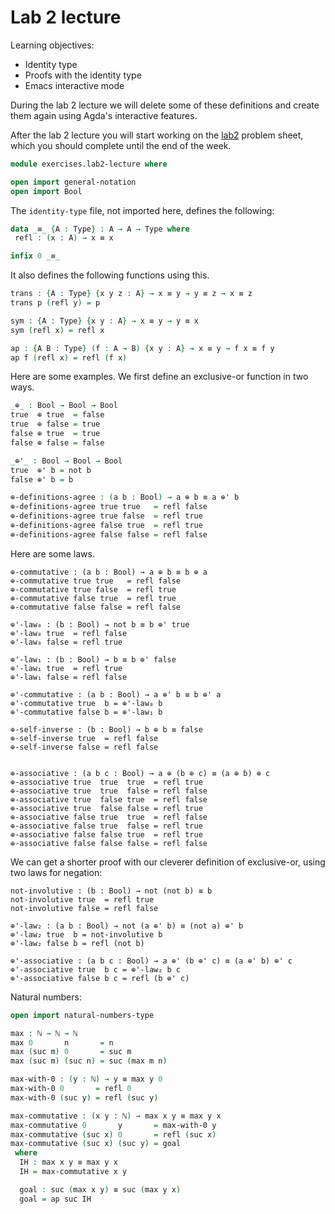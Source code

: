 # Lab 2 lecture

Learning objectives:

  * Identity type
  * Proofs with the identity type
  * Emacs interactive mode

During the lab 2 lecture we will delete some of these definitions and
create them again using Agda's interactive features.

After the lab 2 lecture you will start working on the [lab2](lab2.lagda.md) problem sheet, which you should complete until the end of the week.

```agda
module exercises.lab2-lecture where

open import general-notation
open import Bool
```

The `identity-type` file, not imported here, defines the following:

```agda
data _≡_ {A : Type} : A → A → Type where
 refl : (x : A) → x ≡ x

infix 0 _≡_
```

It also defines the following functions using this.

```agda
trans : {A : Type} {x y z : A} → x ≡ y → y ≡ z → x ≡ z
trans p (refl y) = p

sym : {A : Type} {x y : A} → x ≡ y → y ≡ x
sym (refl x) = refl x

ap : {A B : Type} (f : A → B) {x y : A} → x ≡ y → f x ≡ f y
ap f (refl x) = refl (f x)
```

Here are some examples. We first define an exclusive-or function in
two ways.

```agda
_⊕_ : Bool → Bool → Bool
true  ⊕ true  = false
true  ⊕ false = true
false ⊕ true  = true
false ⊕ false = false

_⊕'_ : Bool → Bool → Bool
true  ⊕' b = not b
false ⊕' b = b

⊕-definitions-agree : (a b : Bool) → a ⊕ b ≡ a ⊕' b
⊕-definitions-agree true true   = refl false
⊕-definitions-agree true false  = refl true
⊕-definitions-agree false true  = refl true
⊕-definitions-agree false false = refl false
```

Here are some laws.

```
⊕-commutative : (a b : Bool) → a ⊕ b ≡ b ⊕ a
⊕-commutative true true   = refl false
⊕-commutative true false  = refl true
⊕-commutative false true  = refl true
⊕-commutative false false = refl false

⊕'-law₀ : (b : Bool) → not b ≡ b ⊕' true
⊕'-law₀ true  = refl false
⊕'-law₀ false = refl true

⊕'-law₁ : (b : Bool) → b ≡ b ⊕' false
⊕'-law₁ true  = refl true
⊕'-law₁ false = refl false

⊕'-commutative : (a b : Bool) → a ⊕' b ≡ b ⊕' a
⊕'-commutative true  b = ⊕'-law₀ b
⊕'-commutative false b = ⊕'-law₁ b

⊕-self-inverse : (b : Bool) → b ⊕ b ≡ false
⊕-self-inverse true  = refl false
⊕-self-inverse false = refl false


⊕-associative : (a b c : Bool) → a ⊕ (b ⊕ c) ≡ (a ⊕ b) ⊕ c
⊕-associative true  true  true  = refl true
⊕-associative true  true  false = refl false
⊕-associative true  false true  = refl false
⊕-associative true  false false = refl true
⊕-associative false true  true  = refl false
⊕-associative false true  false = refl true
⊕-associative false false true  = refl true
⊕-associative false false false = refl false
```

We can get a shorter proof with our cleverer definition of
exclusive-or, using two laws for negation:

```
not-involutive : (b : Bool) → not (not b) ≡ b
not-involutive true  = refl true
not-involutive false = refl false

⊕'-law₂ : (a b : Bool) → not (a ⊕' b) ≡ (not a) ⊕' b
⊕'-law₂ true  b = not-involutive b
⊕'-law₂ false b = refl (not b)

⊕'-associative : (a b c : Bool) → a ⊕' (b ⊕' c) ≡ (a ⊕' b) ⊕' c
⊕'-associative true  b c = ⊕'-law₂ b c
⊕'-associative false b c = refl (b ⊕' c)
```

Natural numbers:

```agda
open import natural-numbers-type

max : ℕ → ℕ → ℕ
max 0       n       = n
max (suc m) 0       = suc m
max (suc m) (suc n) = suc (max m n)

max-with-0 : (y : ℕ) → y ≡ max y 0
max-with-0 0       = refl 0
max-with-0 (suc y) = refl (suc y)

max-commutative : (x y : ℕ) → max x y ≡ max y x
max-commutative 0       y       = max-with-0 y
max-commutative (suc x) 0       = refl (suc x)
max-commutative (suc x) (suc y) = goal
 where
  IH : max x y ≡ max y x
  IH = max-commutative x y

  goal : suc (max x y) ≡ suc (max y x)
  goal = ap suc IH
```
